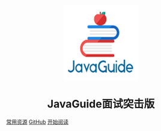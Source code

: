 <p align="center">
<img src="./pictures/logo.png" width="200" height="200"/>
</p>
<h1 align="center">JavaGuide面试突击版</h1>

[常用资源](https://shimo.im/docs/MuiACIg1HlYfVxrj/)
[GitHub](https://github.com/lovepli/JavaLovepli-Interview)
[开始阅读](#javaguide-interview)




